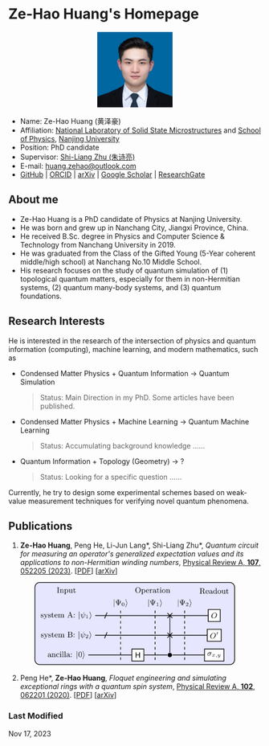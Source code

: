 # Ze-Hao Huang's Homepage

<p align=center>
    <img src="./ID_Photo.jpg" alt="image" width="150" height="auto">
<p>


- Name: Ze-Hao Huang (黄泽豪)
- Affiliation: [National Laboratory of Solid State Microstructures](https://vlssm.nju.edu.cn/main.htm) and [School of Physics](https://physics.nju.edu.cn/), [Nanjing University](https://www.nju.edu.cn/)
- Position: PhD candidate
- Supervisor: [Shi-Liang Zhu (朱诗亮)](https://physics.scnu.edu.cn/a/20201218/6945.html)
- E-mail: [huang.zehao@outlook.com](mailto:huang.zehao@outlook.com)
- [GitHub](https://github.com/zhhuang98)
 | [ORCID](https://orcid.org/0000-0002-1180-7673)
 | [arXiv](https://arxiv.org/a/huang_z_3.html)
 | [Google Scholar](https://scholar.google.cz/citations?hl=zh-CN&pli=1&user=Guq9h6AAAAAJ)
 | [ResearchGate](https://www.researchgate.net/profile/Ze-Hao-Huang)


## About me

- Ze-Hao Huang is a PhD candidate of Physics at Nanjing University.
- He was born and grew up in Nanchang City, Jiangxi Province, China.
- He received B.Sc. degree in Physics and Computer Science & Technology from Nanchang University in 2019.
- He was graduated from the Class of the Gifted Young (5-Year coherent middle/high school) at Nanchang No.10 Middle School.
- His research focuses on the study of quantum simulation of (1) topological quantum matters, especially for them in non-Hermitian systems, (2) quantum many-body systems, and (3) quantum foundations.


## Research Interests

He is interested in the research of the intersection of physics and quantum information (computing), machine learning, and modern mathematics, such as
- Condensed Matter Physics + Quantum Information -> Quantum Simulation
    > Status: Main Direction in my PhD. Some articles have been published.
- Condensed Matter Physics + Machine Learning -> Quantum Machine Learning
    > Status: Accumulating background knowledge ......
- Quantum Information + Topology (Geometry) -> ?
    > Status: Looking for a specific question ......

Currently, he try to design some experimental schemes based on weak-value measurement techniques for verifying novel quantum phenomena.


## Publications

1. **Ze-Hao Huang**, Peng He, Li-Jun Lang\*, Shi-Liang Zhu\*, *Quantum circuit for measuring an operator's generalized expectation values and its applications to non-Hermitian winding numbers*, [Physical Review A, **107**, 052205 (2023)](https://journals.aps.org/pra/abstract/10.1103/PhysRevA.107.052205).
\[[PDF](papers/Huang%20et%20al_2023_Quantum%20circuit%20for%20measuring%20an%20operator's%20generalized%20expectation%20values%20and.pdf)\]
\[[arXiv](https://arxiv.org/abs/2210.12732)\]

<p align=center>
    <img src="./figures/meas_circ.svg" alt="image" width="400" height="auto">
<p>

2. Peng He\*, **Ze-Hao Huang**, *Floquet engineering and simulating exceptional rings with a quantum spin system*, [Physical Review A, **102**, 062201 (2020)](https://journals.aps.org/pra/abstract/10.1103/PhysRevA.102.062201). 
\[[PDF](papers/He_Huang_2020_Floquet%20engineering%20and%20simulating%20exceptional%20rings%20with%20a%20quantum%20spin%20system.pdf)\]
\[[arXiv](https://arxiv.org/abs/2005.02703)\]


### Last Modified
Nov 17, 2023
